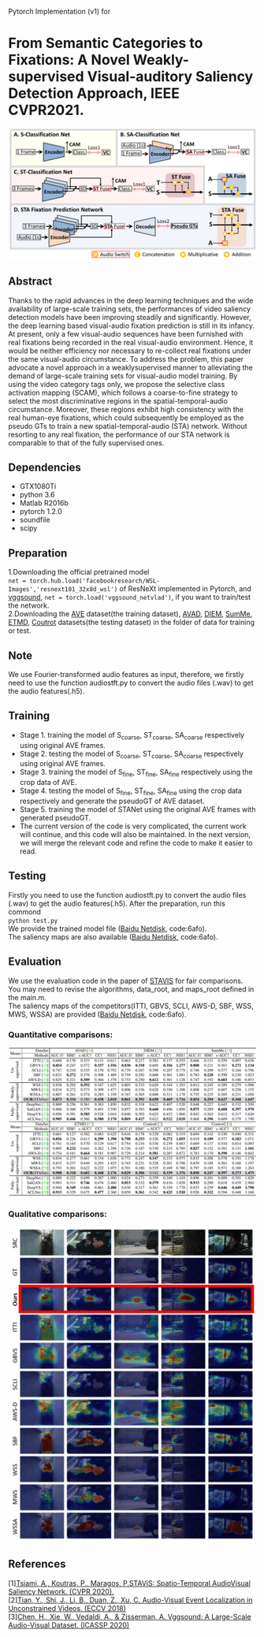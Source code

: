 Pytorch Implementation (v1) for  
# From Semantic Categories to Fixations: A Novel Weakly-supervised Visual-auditory Saliency Detection Approach, IEEE CVPR2021.  
![net](https://github.com/CVPR2021Submit/STANet/blob/main/fig/net.gif)  
## Abstract
Thanks to the rapid advances in the deep learning techniques and the wide availability of large-scale training sets, the performances of video saliency detection models have been improving steadily and significantly. However, the deep learning based visual-audio fixation prediction is still in its infancy. At present, only a few visual-audio sequences have been furnished with real fixations being recorded in the real visual-audio environment. Hence, it would be neither efficiency nor necessary to re-collect real fixations under the same visual-audio circumstance. To address the problem, this paper advocate a novel approach in a weaklysupervised manner to alleviating the demand of large-scale training sets for visual-audio model training. By using the video category tags only, we propose the selective class activation mapping (SCAM), which follows a coarse-to-fine strategy to select the most discriminative regions in the spatial-temporal-audio circumstance. Moreover, these regions exhibit high consistency with the real human-eye fixations, which could subsequently be employed as the pseudo GTs to train a new spatial-temporal-audio (STA) network. Without resorting to any real fixation, the performance of our STA network is comparable to that of the fully supervised ones.  
## Dependencies
* GTX1080Ti
* python 3.6  
* Matlab R2016b  
* pytorch 1.2.0  
* soundfile  
* scipy  
## Preparation
1.Downloading the official pretrained model  
`net = torch.hub.load('facebookresearch/WSL-Images','resnext101_32x8d_wsl')` of ResNeXt implemented in Pytorch, and  
[vggsound](https://github.com/hche11/VGGSound), `net = torch.load('vggsound_netvlad')`, if you want to train/test the network.  
2.Downloading the [AVE](https://drive.google.com/file/d/1FjKwe79e0u96vdjIVwfRQ1V6SoDHe7kK/view) dataset(the training dataset), [AVAD](https://sites.google.com/site/minxiongkuo/home), [DIEM](https://thediemproject.wordpress.com/videos-and%c2%a0data/), [SumMe](https://gyglim.github.io/me/vsum/index.html#benchmark), [ETMD](http://cvsp.cs.ntua.gr/research/aveyetracking/), [Coutrot](http://antoinecoutrot.magix.net/public/databases.html) datasets(the testing dataset) in the folder of data for training or test.  
## Note 
We use Fourier-transformed audio features as input, therefore, we firstly need to use the function audiostft.py to convert the audio files (.wav) to get the audio features(.h5).
## Training
- Stage 1. training the model of S<sub>coarse</sub>, ST<sub>coarse</sub>, SA<sub>coarse</sub> respectively using original AVE frames.  
- Stage 2. testing the model of S<sub>coarse</sub>, ST<sub>coarse</sub>, SA<sub>coarse</sub> respectively using original AVE frames.  
- Stage 3. training the model of S<sub>fine</sub>, ST<sub>fine</sub>, SA<sub>fine</sub> respectively using the crop data of AVE.   
- Stage 4. testing the model of S<sub>fine</sub>, ST<sub>fine</sub>, SA<sub>fine</sub> using the crop data respectively and generate the pseudoGT of AVE dataset.   
- Stage 5. training the model of STANet using the original AVE frames with generated pseudoGT.  
- The current version of the code is very complicated, the current work will continue, and this code will also be maintained. In the next version, we will merge the relevant code and refine the code to make it easier to read.
## Testing 
Firstly you need to use the function audiostft.py to convert the audio files (.wav) to get the audio features(.h5).
After the preparation, run this commond  
`python test.py`  
We provide the trained model file ([Baidu Netdisk](https://pan.baidu.com/s/1nvtJm1Z6-sHBaLPsEHhw4Q), code:6afo).  
The saliency maps are also available ([Baidu Netdisk](https://pan.baidu.com/s/1nvtJm1Z6-sHBaLPsEHhw4Q), code:6afo).  
## Evaluation
We use the evaluation code in the paper of [STAVIS](https://github.com/atsiami/STAViS) for fair comparisons.   
You may need to revise the algorithms, data_root, and maps_root defined in the main.m.   
The saliency maps of the competitors(ITTI, GBVS, SCLI, AWS-D, SBF, WSS, MWS, WSSA) are provided ([Baidu Netdisk](https://pan.baidu.com/s/1nvtJm1Z6-sHBaLPsEHhw4Q), code:6afo).  
### Quantitative comparisons:  
![Quantitative](https://github.com/CVPR2021Submit/STANet/blob/main/fig/cvpr2021.gif)  
### Qualitative comparisons:  
![Quantitative](https://github.com/CVPR2021Submit/STANet/blob/main/fig/compare.gif)  
## References
[1][Tsiami, A., Koutras, P., Maragos, P.STAViS: Spatio-Temporal AudioVisual Saliency Network. (CVPR 2020).](https://openaccess.thecvf.com/content_CVPR_2020/papers/Tsiami_STAViS_Spatio-Temporal_AudioVisual_Saliency_Network_CVPR_2020_paper.pdf)  
[2][Tian, Y., Shi, J., Li, B., Duan, Z., Xu, C. Audio-Visual Event Localization in Unconstrained Videos. (ECCV 2018)](https://openaccess.thecvf.com/content_ECCV_2018/papers/Yapeng_Tian_Audio-Visual_Event_Localization_ECCV_2018_paper.pdf)  
[3][Chen, H., Xie, W., Vedaldi, A., & Zisserman, A. Vggsound: A Large-Scale Audio-Visual Dataset. (ICASSP 2020)](https://www.robots.ox.ac.uk/~vgg/publications/2020/Chen20/chen20.pdf)  
